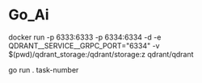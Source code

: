 # Go_Ai
docker run -p 6333:6333 -p 6334:6334 -d -e QDRANT__SERVICE__GRPC_PORT="6334" -v $(pwd)/qdrant_storage:/qdrant/storage:z qdrant/qdrant

go run . task-number